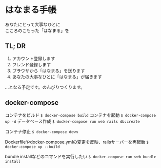 # はなまる手帳

あなたにとって大事なひとに  
こころのこもった「はなまる」を

## TL; DR
1. アカウント登録します
1. フレンド登録します
1. ブラウザから「はなまる」を送ります
1. あなたの大事なひとに「はなまる」が届きます

…となる予定です。のんびりつくります。

## docker-compose
コンテナをビルド
`$ docker-compose build`
コンテナを起動
`$ docker-compose up -d`
データベース作成
`$ docker-compose run web rails db:create`

コンテナ停止
`$ docker-compose down`

Dockerfileやdocker-compose.ymlの変更を反映、railsサーバーを再起動
`$ docker-compose up --build`

bundle installなどのコマンドを実行したい
`$ docker-compose run web bundle install`
